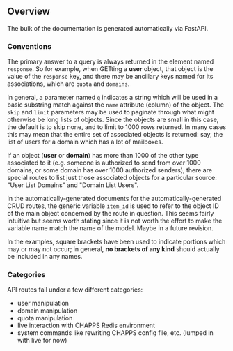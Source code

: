 ## Overview

The bulk of the documentation is generated automatically via FastAPI.

### Conventions

 The primary answer to a query is always returned in the element named
`response`.  So for example, when GETting a **user** object, that object
is the value of the `response` key, and there may be ancillary keys
named for its associations, which are `quota` and `domains`.

In general, a parameter named `q` indicates a string which will be
used in a basic substring match against the `name` attribute (column)
of the object.  The `skip` and `limit` parameters may be used to
paginate through what might otherwise be long lists of objects.
Since the objects are small in this case, the default is to skip none,
and to limit to 1000 rows returned.  In many cases this may mean that
the entire set of associated objects is returned: say, the list of
users for a domain which has a lot of mailboxes.

If an object (**user** or **domain**) has more than 1000 of the other
type associated to it (e.g. someone is authorized to send from over
1000 domains, or some domain has over 1000 authorized senders), there
are special routes to list just those associated objects for a
particular source: "User List Domains" and "Domain List Users".

In the automatically-generated documents for the
automatically-generated CRUD routes, the generic variable `item_id` is
used to refer to the object ID of the main object concerned by the
route in question.  This seems fairly intuitive but seems worth
stating since it is not worth the effort to make the variable name
match the name of the model.  Maybe in a future revision.

In the examples, square brackets have been used to indicate portions
which may or may not occur; in general, **no brackets of any kind**
should actually be included in any names.


### Categories
API routes fall under a few different categories:
- user manipulation
- domain manipulation
- quota manipulation
- live interaction with CHAPPS Redis environment
- system commands like rewriting CHAPPS config file, etc. (lumped in
  with live for now)
